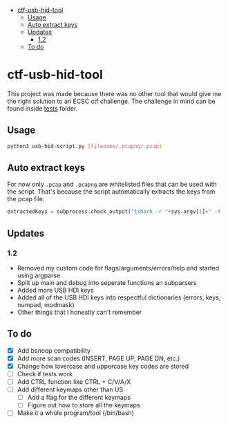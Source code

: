 - [ctf-usb-hid-tool](#ctf-usb-hid-tool)
  - [Usage](#usage)
  - [Auto extract keys](#auto-extract-keys)
  - [Updates](#updates)
    - [1.2](#12)
  - [To do](#to-do)

# ctf-usb-hid-tool

This project was made because there was no other tool that would give me the right solution to an ECSC ctf challenge.
The challenge in mind can be found inside [tests](/tests) folder.

## Usage
```bash
python3 usb-hid-script.py [filename/.pcapng/.pcap]
```  

## Auto extract keys
For now only `.pcap` and `.pcapng` are whitelisted files that can be used with the script.
That's because the script automatically extracts the keys from the pcap file.
```python
extractedKeys = subprocess.check_output("tshark -r "+sys.argv[1]+" -Y 'usb.capdata && usb.data_len == 8' -T fields -e usb.capdata | sed 's/../:&/g2'", shell=True)
```
## Updates
### 1.2
- Removed my custom code for flags/arguments/errors/help and started using argparse
- Split up main and debug into seperate functions an subparsers
- Added more USB HDI keys
- Added all of the USB HDI keys into respectful dictionaries (errors, keys, numpad, modmask)
- Other things that I honestly can't remember

## To do
- [x] Add bsnoop compatibility
- [x] Add more scan codes (INSERT, PAGE UP, PAGE DN, etc.)
- [x] Change how lovercase and uppercase key codes are stored
- [ ] Check if tests work
- [ ] Add CTRL function like CTRL + C/V/A/X
- [ ] Add different keymaps other than US
  - [ ] Add a flag for the different keymaps
  - [ ] Figure out how to store all the keymaps
- [ ] Make it a whole program/tool (/bin/bash)
